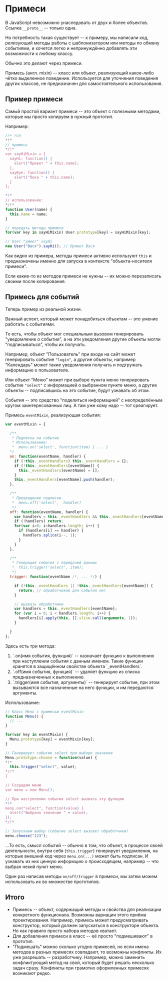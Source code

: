 # Примеси

В JavaScript невозможно унаследовать от двух и более объектов. Ссылка `__proto__` -- только одна.

Но потребность такая существует -- к примеру, мы написали код, релизующий методы работы с шаблонизатором или методы по обмену событиями, и хочется легко и непринуждённо добавлять эти возможности к любому классу.

Обычно это делают через примеси.

Примесь (англ. mixin) -- класс или объект, реализующий какое-либо чётко выделенное поведение. Используется для уточнения поведения других классов, не предназначен для самостоятельного использования.

<!--break-->

## Пример примеси

Самый простой вариант примеси -- это объект с полезными методами, которые мы просто копируем в нужный прототип.

Например:

```js
//+ run
*!*
// примесь
*/!*
var sayHiMixin = {
  sayHi: function() {
    alert("Привет " + this.name);
  },
  sayBye: function() {
    alert("Пока " + this.name);
  }
};

*!*
// использование:
*/!*
function User(name) {
  this.name = name;
}

// передать методы примеси
for(var key in sayHiMixin) User.prototype[key] = sayHiMixin[key];

// User "умеет" sayHi
new User("Вася").sayHi(); // Привет Вася
```

Как видно из примера, методы примеси активно используют `this` и предназначены именно для запуска в контексте "объекта-носителя примеси".

Если какие-то из методов примеси не нужны -- их можно перезаписать своими после копирования.


## Примесь для событий

Теперь пример из реальной жизни.

Важный аспект, который может понадобиться объектам -- это умение работать с событиями.

То есть, чтобы объект мог специальным вызовом генерировать "уведомление о событии", а на эти уведомления другие объекты могли "подписываться", чтобы их получать.

Например, объект "Пользователь" при входе на сайт может генерировать событие `"login"`, а другие объекты, например "Календарь" может такие уведомления получать и подгружать информацию о пользователе.

Или объект "Меню" может при выборе пункта меню генерировать событие `"select"` с информацией о выбранном пункте меню, а другие объекты -- подписавшись на это событие, будут узнавать об этом.

События -- это средство "поделиться информацией" с неопределённым кругом заинтересованных лиц. А там уже кому надо -- тот среагирует.

Примесь `eventMixin`, реализующая события:

```js
var eventMixin = {

  /**
   * Подписка на событие
   * Использование:
   *  menu.on('select', function(item) { ... }
  */
  on: function(eventName, handler) {
    if (!this._eventHandlers) this._eventHandlers = {};
    if (!this._eventHandlers[eventName]) {
      this._eventHandlers[eventName] = [];
    }
    this._eventHandlers[eventName].push(handler);
  },

  /**
   * Прекращение подписки
   *  menu.off('select',  handler)
   */
  off: function(eventName, handler) {
    var handlers = this._eventHandlers && this._eventHandlers[eventName];
    if (!handlers) return;
    for(var i=0; i<handlers.length; i++) {
      if (handlers[i] == handler) {
        handlers.splice(i--, 1);
      }
    }
  },

  /**
   * Генерация события с передачей данных
   *  this.trigger('select', item);
   */
  trigger: function(eventName /*, ... */) {

    if (!this._eventHandlers || !this._eventHandlers[eventName]) {
      return; // обработчиков для события нет
    }

    // вызвать обработчики
    var handlers = this._eventHandlers[eventName];
    for (var i = 0; i < handlers.length; i++) {
      handlers[i].apply(this, [].slice.call(arguments, 1));
    }

  }
};
```

Здесь есть три метода:
<ol>
<li>`.on(имя события, функция)` -- назначает функцию к выполнению при наступлении события с данным именем. Такие функции хранятся в защищённом свойстве объекта `_eventHandlers`.</li>
<li>`.off(имя события, функция)` -- удаляет функцию из списка предназначенных к выполнению.</li>
<li>`.trigger(имя события, аргументы)` -- генерирует событие, при этом вызываются все назначенные на него функции, и им передаются аргументы.</li>
</ol>

Использование:

```js
// Класс Menu с примесью eventMixin
function Menu() {
  // ...
}

for(var key in eventMixin) {
  Menu.prototype[key] = eventMixin[key];
}

// Генерирует событие select при выборе значения
Menu.prototype.choose = function(value) {
*!*
  this.trigger("select", value);
*/!*
}

// Создадим меню
var menu = new Menu();

// При наступлении события select вызвать эту функцию
*!*
menu.on("select", function(value) {
  alert("Выбрано значение " + value);
});
*/!*

// Запускаем выбор (событие select вызовет обработчики)
menu.choose("123");
```

...То есть, смысл событий -- обычно в том, что объект, в процессе своей деятельности, внутри себя (`this.trigger`) генерирует уведомления, на которые внешний код через `menu.on(...)` может быть подписан. И узнавать из них ценную информцию о происходящем, например -- что выбран некий пункт меню.

Один раз написав методы `on/off/trigger` в примеси, мы затем можем использовать их во множестве прототипов. 

## Итого

<ul>
<li>Примесь -- объект, содержащий методы и свойства для реализации конкретного функционала. 
Возможны вариации этого приёма проектирования. Например, примесь может предусматривать конструктор, который должен запускаться в конструкторе объекта. Но как правило просто набора методов хватает.</li>
<li>Для добавления примеси в класс -- её просто "подмешивают" в прототип.</li>
<li>"Подмешать" можно сколько угодно примесей, но если имена методов в разных примесях совпадают, то возможны конфликты. Их уже разрешать -- разработчику. Например, можно заменить конфликтующий метод на свой, который будет решать несколько задач сразу. Конфликты при грамотно оформленных примесях возникают редко.</li></ul>


